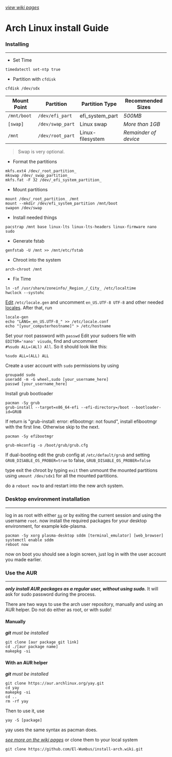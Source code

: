*[view wiki pages](https://github.com/El-Wumbus/install-arch/wiki)*  
# Arch Linux install Guide
### Installing
---
- Set Time  
```
timedatectl set-ntp true
```
- Partition with `cfdisk`  
```
cfdisk /dev/sdx
```
|Mount Point|Partition		 |Partition Type  |Recommended Sizes |
|-----------|----------------|----------------|------------------|
|`/mnt/boot`|`/dev/efi_part` |efi_system_part |*500MB*|
|`[swap]`	|`/dev/swap_part`|Linux swap|*More than 1GB*|
|`/mnt`		|`/dev/root_part`|Linux-filesystem|*Remainder of device*|

>Swap is very optional.  
- Format the partitions
```
mkfs.ext4 /dev/_root_partition_
mkswap /dev/_swap_partition_
mkfs.fat -F 32 /dev/_efi_system_partition_
```
- Mount partitions
```
mount /dev/_root_partition_ /mnt
mount --mkdir /dev/efi_system_partition /mnt/boot
swapon /dev/swap
```
- Install needed things 
```
pacstrap /mnt base linux-lts linux-lts-headers linux-firmware nano sudo
```
- Generate fstab
```
genfstab -U /mnt >> /mnt/etc/fstab
```
- Chroot into the system
```
arch-chroot /mnt
```
- Fix Time
```
ln -sf /usr/share/zoneinfo/_Region_/_City_ /etc/localtime
hwclock --systohc
```
[Edit](https://wiki.archlinux.org/title/Textedit "Textedit")  `/etc/locale.gen` and uncomment `en_US.UTF-8 UTF-8` and other needed [locales](https://wiki.archlinux.org/title/Locale "Locale"). After that, run
```
locale-gen
echo "LANG=_en_US.UTF-8_" >> /etc/locale.conf
echo "[your_computerhostname]" > /etc/hostname
```
Set your root password with `passwd`
Edit your sudoers file with `EDITOR='nano' visudo`, find and uncomment<br>`#%sudo ALL=(ALl) All`. So it should look like this:  
```
%sudo ALL=(ALL) ALL
```
Create a user account with `sudo` permissions by using
```
groupadd sudo
useradd -m -G wheel,sudo [your_username_here]
passwd [your_username_here]
```
Install grub bootloader
```
pacman -Sy grub
grub-install --target=x86_64-efi --efi-directory=/boot --bootloader-id=GRUB
```
If return is "grub-install: error: efibootmgr: not found", install efibootmgr with the first line. Otherwise skip to the next.
```
pacman -Sy efibootmgr

grub-mkconfig -o /boot/grub/grub.cfg
```
If dual-booting edit the grub config at `/etc/default/grub` and setting `GRUB_DISABLE_OS_PROBER=true` to false, `GRUB_DISABLE_OS_PROBER=false`

type exit the chroot by typing `exit` then unmount the mounted partitions using `umount /dev/sdx1` for all the mounted partitions. 

do a `reboot now` to and restart into the new arch system.
### Desktop environment installation
---
log in as root with either [`su`](https://wiki.archlinux.org/title/su) or by exiting the current session and using the username `root`.
now install the required packages for your desktop environment, for example kde-plasma.
```
pacman -Sy xorg plasma-desktop sddm [terminal_emulator] [web_browser]
systemctl enable sddm
reboot now
```
now on boot you should see a login screen, just log in with the user account you made earlier.
### Use the AUR
---
***only install AUR packages as a regular user, without using sudo.*** It will ask for sudo password during the process.  

There are two ways to use the arch user repository, manually and using an AUR helper. Do not do either as root, or with sudo!
#### Manually
***git** must be installed*
```
git clone [aur package git link]
cd ./[aur package name]
makepkg -si
``` 
#### With an AUR helper
***git** must be installed*
```
git clone https://aur.archlinux.org/yay.git 
cd yay
makepkg -si
cd ..
rm -rf yay
```
Then to use it, use 
```
yay -S [package]
```
yay uses the same syntax as pacman does.  

*[see more on the wiki pages](https://github.com/El-Wumbus/install-arch/wiki)* or clone them to your local system
```
git clone https://github.com/El-Wumbus/install-arch.wiki.git
```
